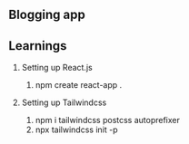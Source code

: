 ## Blogging app

## Learnings

1. Setting up React.js

   1. npm create react-app .

2. Setting up Tailwindcss
   1. npm i tailwindcss postcss autoprefixer
   2. npx tailwindcss init -p
